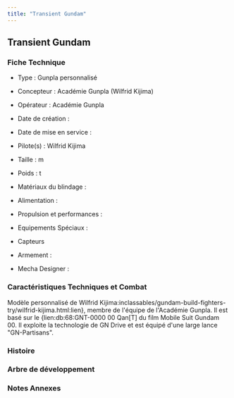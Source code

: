 ```yaml
---
title: "Transient Gundam"
---
```


Transient Gundam
----------------





### Fiche Technique



- Type : Gunpla personnalisé
  
- Concepteur : Académie Gunpla (Wilfrid Kijima)
  
- Opérateur : Académie Gunpla
  
- Date de création : 
  
- Date de mise en service : 
  
- Pilote(s) : Wilfrid Kijima
  
- Taille : m
  
- Poids : t
  
- Matériaux du blindage : 
  
- Alimentation : 
  
- Propulsion et performances : 
  
- Equipements Spéciaux :


* Capteurs


- Armement :




- Mecha Designer : 


### Caractéristiques Techniques et Combat


Modèle personnalisé de Wilfrid Kijima:inclassables/gundam-build-fighters-try/wilfrid-kijima.html:lien}, membre de l'équipe de l'Académie Gunpla. Il est basé sur le {lien:db:68:GNT-0000 00 Qan[T] du film Mobile Suit Gundam 00. Il exploite la technologie de GN Drive et est équipé d'une large lance "GN-Partisans". 


### Histoire


### Arbre de développement


### Notes Annexes


